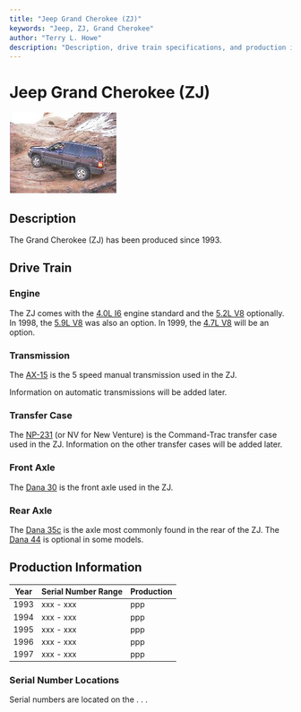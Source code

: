 ```yaml
---
title: "Jeep Grand Cherokee (ZJ)"
keywords: "Jeep, ZJ, Grand Cherokee"
author: "Terry L. Howe"
description: "Description, drive train specifications, and production information for the Jeep Grand Cherokee ZJ"
---
```

# Jeep Grand Cherokee (ZJ)

[![Tom Zehrbach's ZJ in Moab](/images/tomzj_.jpg)](/images/tomzj.jpg) 

## Description

The Grand Cherokee (ZJ) has been produced since 1993. 

## Drive Train

### Engine

The ZJ comes with the [4.0L I6](/engine/factory/amc242.html) engine standard and the [5.2L V8](/engine/factory/d318.html) optionally. In 1998, the [5.9L V8](/engine/factory/d360.html) was also an option. In 1999, the [4.7L V8](/engine/factory/d287.html) will be an option. 

### Transmission

The [AX-15](/transmission/factory/ax15.html) is the 5 speed manual transmission used in the ZJ. 

Information on automatic transmissions will be added later. 

### Transfer Case

The [NP-231](/xfer/factory/np231.html) (or NV for New Venture) is the Command-Trac transfer case used in the ZJ. Information on the other transfer cases will be added later. 

### Front Axle

The [Dana 30](/axle/factory/d30.html) is the front axle used in the ZJ. 

### Rear Axle

The [Dana 35c](/axle/factory/d35c.html) is the axle most commonly found in the rear of the ZJ. The [Dana 44](/axle/factory/d44.html) is optional in some models. 

## Production Information

Year | Serial Number Range  | Production  
---|---|---  
1993 | xxx - xxx | ppp  
1994 | xxx - xxx | ppp  
1995 | xxx - xxx | ppp  
1996 | xxx - xxx | ppp  
1997 | xxx - xxx | ppp  
  
### Serial Number Locations

Serial numbers are located on the . . .